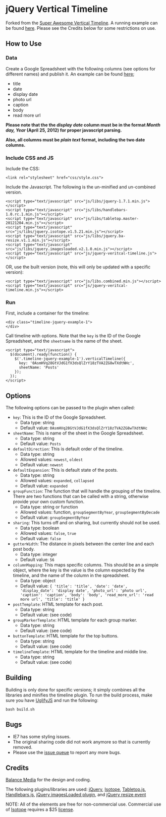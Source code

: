 # jQuery Vertical Timeline

Forked from the [Super Awesome Vertical Timeline](https://github.com/balancemedia/Timeline).  A running example can be found [here](http://minnpost.github.com/jquery-vertical-timeline/example.html).  Please see the Credits below for some restrictions on use.

## How to Use

### Data

Create a Google Spreadsheet with the following columns (see options for different names) and publish it.  An example can be found [here](https://docs.google.com/spreadsheet/ccc?key=0AsmHVq28GtVJdG1fX3dsQlZrY18zTVA2ZG8wTXdtNHc#gid=0);

* title
* date
* display date
* photo url
* caption
* body 
* read more url

**Please note that the the _display date_ column must be in the format _Month day, Year_ (April 25, 2012) for proper javascript parsing.**

**Also, all columns must be _plain text_ format, including the two date columns.**

### Include CSS and JS

Include the CSS:

    <link rel="stylesheet" href="css/style.css">

Include the Javascript.  The following is the un-minified and un-combined version.

    <script type="text/javascript" src="js/libs/jquery-1.7.1.min.js"></script>
    <script type="text/javascript" src="js/libs/handlebars-1.0.rc.1.min.js"></script>
    <script type="text/javascript" src="js/libs/tabletop.master-20121204.min.js"></script>
    <script type="text/javascript" src="js/libs/jquery.isotope.v1.5.21.min.js"></script>
    <script type="text/javascript" src="js/libs/jquery.ba-resize.v1.1.min.js"></script>
    <script type="text/javascript" src="js/libs/jquery.imagesloaded.v2.1.0.min.js"></script>
    <script type="text/javascript" src="js/jquery-veritcal-timeline.js"></script>
    
OR, use the built version (note, this will only be updated with a specific version):

    <script type="text/javascript" src="js/libs.combined.min.js"></script>
    <script type="text/javascript" src="js/jquery-veritcal-timeline.min.js"></script>

### Run

First, include a container for the timeline:

    <div class="timeline-jquery-example-1">
    </div>
    
Call timeline with options.  Note that the ```key``` is the ID of the Google Spreadsheet, and the ```sheetname``` is the name of the sheet.

    <script type="text/javascript">
      $(document).ready(function() {
        $('.timeline-jquery-example-1').verticalTimeline({
          key: '0AsmHVq28GtVJdG1fX3dsQlZrY18zTVA2ZG8wTXdtNHc',
          sheetName: 'Posts'
        });
      });
    </script>
    
## Options

The following options can be passed to the plugin when called:

* ```key```: This is the ID of the Google Spreadsheet.
  * Data type: string
  * Default value: ```0AsmHVq28GtVJdG1fX3dsQlZrY18zTVA2ZG8wTXdtNHc```
* ```sheetName```: This is name of the sheet in the Google Spreadsheet.
  * Data type: string
  * Default value: ```Posts```
* ```defaultDirection```: This is default order of the timeline.
  * Data type: string
  * Allowed values: ```newest```, ```oldest```
  * Default value: ```newest```
* ```defaultExpansion```: This is default state of the posts.
  * Data type: string
  * Allowed values: ```expanded```, ```collapsed```
  * Default value: ```expanded```
* ```groupFunction```: The function that will handle the grouping of the timeline.  There are two functions that can be called with a string, otherwise provide your own custom function.
  * Data type: string or function
  * Allowed values: function, ```groupSegmentByYear```, ```groupSegmentByDecade```
  * Default value: ```groupSegmentByYear```
* ```sharing```: This turns off and on sharing, but currently should not be used.
  * Data type: boolean
  * Allowed values: ```false```, ```true```
  * Default value: ```false```
* ```gutterWidth```: The distance in pixels between the center line and each post body.
  * Data type: integer
  * Default value: ```56```
* ```columnMapping```: This maps specific columns.  This should be an a simple object, where the key is the value is the column expected by the timeline, and the name of the column in the spreadsheet.
  * Data type: object
  * Default value: ```{
        'title': 'title',
        'date': 'date',
        'display_date': 'display date',
        'photo_url': 'photo url',
        'caption': 'caption',
        'body': 'body',
        'read_more_url': 'read more url',
        'title': 'title'
      }```
* ```postTemplate```: HTML template for each post.
  * Data type: string
  * Default value: (see code)
* ```groupMarkerTemplate```: HTML template for each group marker.
  * Data type: string
  * Default value: (see code)
* ```buttonTemplate```: HTML template for the top buttons.
  * Data type: string
  * Default value: (see code)
* ```timelineTemplate```: HTML template for the timeline and middle line.
  * Data type: string
  * Default value: (see code)
  
## Building

Building is only done for specific versions; it simply combines all the libraries and minifies the timeline plugin.  To run the build process, make sure you have [UglifyJS](https://github.com/mishoo/UglifyJS) and run the following:

    bash build.sh

## Bugs 

* IE7 has some styling issues.
* The original sharing code did not work anymore so that is currently removed.
* Please use the [issue queue](https://github.com/MinnPost/jquery-vertical-timeline/issues) to report any more bugs.

## Credits

[Balance Media](http://www.builtbybalance.com) for the design and coding.

The following plugins/libraries are used:
[jQuery](http://jquery.com/), [Isotope](http://isotope.metafizzy.co), [Tabletop.js](http://github.com/jsoma/tabletop), [Handlebars.js](http://handlebarsjs.com/), [jQuery imagesLoaded plugin](http://github.com/desandro/imagesloaded), and [jQuery resize event](http://benalman.com/projects/jquery-resize-plugin/)

NOTE: All of the elements are free for non-commercial use. Commercial use of [Isotope](http://isotope.metafizzy.co) requires a $25 [license](http://metafizzy.co/#isotope-license).